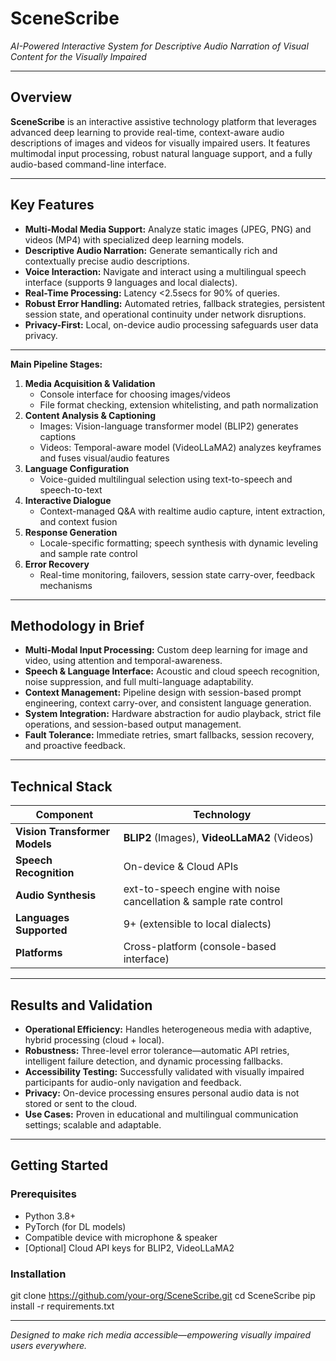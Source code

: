 # SceneScribe

*AI-Powered Interactive System for Descriptive Audio Narration of Visual Content for the Visually Impaired*

---

## Overview

**SceneScribe** is an interactive assistive technology platform that leverages advanced deep learning to provide real-time, context-aware audio descriptions of images and videos for visually impaired users. It features multimodal input processing, robust natural language support, and a fully audio-based command-line interface.

---

## Key Features

- **Multi-Modal Media Support:** Analyze static images (JPEG, PNG) and videos (MP4) with specialized deep learning models.
- **Descriptive Audio Narration:** Generate semantically rich and contextually precise audio descriptions.
- **Voice Interaction:** Navigate and interact using a multilingual speech interface (supports 9 languages and local dialects).
- **Real-Time Processing:** Latency <2.5secs for 90% of queries.
- **Robust Error Handling:** Automated retries, fallback strategies, persistent session state, and operational continuity under network disruptions.
- **Privacy-First:** Local, on-device audio processing safeguards user data privacy.

---

**Main Pipeline Stages:**

1. **Media Acquisition & Validation**
   - Console interface for choosing images/videos
   - File format checking, extension whitelisting, and path normalization
2. **Content Analysis & Captioning**
   - Images: Vision-language transformer model (BLIP2) generates captions
   - Videos: Temporal-aware model (VideoLLaMA2) analyzes keyframes and fuses visual/audio features
3. **Language Configuration**
   - Voice-guided multilingual selection using text-to-speech and speech-to-text
4. **Interactive Dialogue**
   - Context-managed Q&A with realtime audio capture, intent extraction, and context fusion
5. **Response Generation**
   - Locale-specific formatting; speech synthesis with dynamic leveling and sample rate control
6. **Error Recovery**
   - Real-time monitoring, failovers, session state carry-over, feedback mechanisms

---

## Methodology in Brief

- **Multi-Modal Input Processing:** Custom deep learning for image and video, using attention and temporal-awareness.
- **Speech & Language Interface:** Acoustic and cloud speech recognition, noise suppression, and full multi-language adaptability.
- **Context Management:** Pipeline design with session-based prompt engineering, context carry-over, and consistent language generation.
- **System Integration:** Hardware abstraction for audio playback, strict file operations, and session-based output management.
- **Fault Tolerance:** Immediate retries, smart fallbacks, session recovery, and proactive feedback.

---

## Technical Stack
  
| Component        | Technology                           |
|------------------|----------------------------------------|
| **Vision Transformer Models**         | **BLIP2** (Images), **VideoLLaMA2** (Videos) |
| **Speech Recognition** | On-device & Cloud APIs |
| **Audio Synthesis** | ext-to-speech engine with noise cancellation & sample rate control |
| **Languages Supported**       | 9+ (extensible to local dialects)  |
| **Platforms**     | Cross-platform (console-based interface)   |


---

## Results and Validation

- **Operational Efficiency:** Handles heterogeneous media with adaptive, hybrid processing (cloud + local).
- **Robustness:** Three-level error tolerance—automatic API retries, intelligent failure detection, and dynamic processing fallbacks.
- **Accessibility Testing:** Successfully validated with visually impaired participants for audio-only navigation and feedback.
- **Privacy:** On-device processing ensures personal audio data is not stored or sent to the cloud.
- **Use Cases:** Proven in educational and multilingual communication settings; scalable and adaptable.

---

## Getting Started

### Prerequisites

- Python 3.8+
- PyTorch (for DL models)
- Compatible device with microphone & speaker
- [Optional] Cloud API keys for BLIP2, VideoLLaMA2

### Installation

git clone https://github.com/your-org/SceneScribe.git
cd SceneScribe
pip install -r requirements.txt

--- 

*Designed to make rich media accessible—empowering visually impaired users everywhere.*

